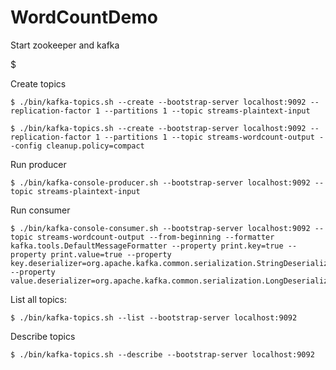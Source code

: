 # WordCountDemo

Start zookeeper and kafka

$

Create topics
```
$ ./bin/kafka-topics.sh --create --bootstrap-server localhost:9092 --replication-factor 1 --partitions 1 --topic streams-plaintext-input

$ ./bin/kafka-topics.sh --create --bootstrap-server localhost:9092 --replication-factor 1 --partitions 1 --topic streams-wordcount-output --config cleanup.policy=compact
```

Run producer

```
$ ./bin/kafka-console-producer.sh --bootstrap-server localhost:9092 --topic streams-plaintext-input
```


Run consumer

```
$ ./bin/kafka-console-consumer.sh --bootstrap-server localhost:9092 --topic streams-wordcount-output --from-beginning --formatter kafka.tools.DefaultMessageFormatter --property print.key=true --property print.value=true --property key.deserializer=org.apache.kafka.common.serialization.StringDeserializer --property value.deserializer=org.apache.kafka.common.serialization.LongDeserializer
```

List all topics:

```
$ ./bin/kafka-topics.sh --list --bootstrap-server localhost:9092
```

Describe topics

```
$ ./bin/kafka-topics.sh --describe --bootstrap-server localhost:9092
```
